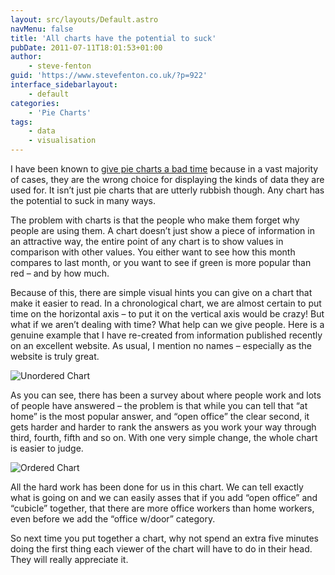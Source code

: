 ```yaml
---
layout: src/layouts/Default.astro
navMenu: false
title: 'All charts have the potential to suck'
pubDate: 2011-07-11T18:01:53+01:00
author:
    - steve-fenton
guid: 'https://www.stevefenton.co.uk/?p=922'
interface_sidebarlayout:
    - default
categories:
    - 'Pie Charts'
tags:
    - data
    - visualisation
---
```


I have been known to [give pie charts a bad time](https://www.stevefenton.co.uk/2009/04/pie-charts-are-bad/) because in a vast majority of cases, they are the wrong choice for displaying the kinds of data they are used for. It isn’t just pie charts that are utterly rubbish though. Any chart has the potential to suck in many ways.

The problem with charts is that the people who make them forget why people are using them. A chart doesn’t just show a piece of information in an attractive way, the entire point of any chart is to show values in comparison with other values. You either want to see how this month compares to last month, or you want to see if green is more popular than red – and by how much.

Because of this, there are simple visual hints you can give on a chart that make it easier to read. In a chronological chart, we are almost certain to put time on the horizontal axis – to put it on the vertical axis would be crazy! But what if we aren’t dealing with time? What help can we give people. Here is a genuine example that I have re-created from information published recently on an excellent website. As usual, I mention no names – especially as the website is truly great.

![Unordered Chart](/img/2015/07/unordered_chart.jpg)

As you can see, there has been a survey about where people work and lots of people have answered – the problem is that while you can tell that “at home” is the most popular answer, and “open office” the clear second, it gets harder and harder to rank the answers as you work your way through third, fourth, fifth and so on. With one very simple change, the whole chart is easier to judge.

![Ordered Chart](/img/2015/07/ordered_chart.jpg)

All the hard work has been done for us in this chart. We can tell exactly what is going on and we can easily asses that if you add “open office” and “cubicle” together, that there are more office workers than home workers, even before we add the “office w/door” category.

So next time you put together a chart, why not spend an extra five minutes doing the first thing each viewer of the chart will have to do in their head. They will really appreciate it.